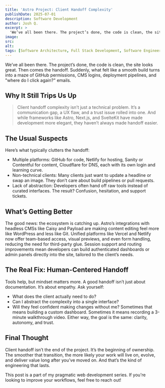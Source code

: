 ```yaml
---
title: 'Astro Project: Client Handoff Complexity'
publishDate: 2025-07-01
description: Software Development
author: Josh Q.
excerpt: >
  'We’ve all been there. The project’s done, the code is clean, the site looks great. Then comes the handoff. Suddenly, what felt like a smooth build turns into a maze of GitHub permissions, CMS logins, deployment pipelines, and "where do I click again?" emails.'
image:
src:
alt:
tags: [Software Architecture, Full Stack Development, Software Engineering]
---
```


We’ve all been there. The project’s done, the code is clean, the site looks great. Then comes the handoff. Suddenly, what felt like a smooth build turns into a maze of GitHub permissions, CMS logins, deployment pipelines, and "where do I click again?" emails.

## Why It Still Trips Us Up

> Client handoff complexity isn’t just a technical problem. It’s a communication gap, a UX flaw, and a trust issue rolled into one. And while frameworks like Astro, Next.js, and SvelteKit have made development more elegant, they haven’t always made handoff easier.

## The Usual Suspects

Here’s what typically clutters the handoff:

- Multiple platforms: GitHub for code, Netlify for hosting, Sanity or Contentful for content, Cloudflare for DNS, each with its own login and learning curve.
- Non-technical clients: Many clients just want to update a headline or swap an image. They don’t care about build pipelines or pull requests.
- Lack of abstraction: Developers often hand off raw tools instead of curated interfaces. The result? Confusion, hesitation, and support tickets.

## What’s Getting Better

The good news: the ecosystem is catching up.
Astro’s integrations with headless CMSs like Caisy and Payload are making content editing feel more like WordPress and less like Git.
Unified platforms like Vercel and Netlify now offer team-based access, visual previews, and even form handling, reducing the need for third-party glue.
Session support and routing improvements mean developers can build authenticated dashboards or admin panels directly into the site, tailored to the client’s needs.

## The Real Fix: Human-Centered Handoff

Tools help, but mindset matters more. A good handoff isn’t just about documentation. It’s about empathy. Ask yourself:

- What does the client actually need to do?
- Can I abstract the complexity into a single interface?
- Will they feel confident making changes without me?
  Sometimes that means building a custom dashboard. Sometimes it means recording a 3-minute walkthrough video. Either way, the goal is the same: clarity, autonomy, and trust.

## Final Thought

Client handoff isn’t the end of the project. It’s the beginning of ownership. The smoother that transition, the more likely your work will live on, evolve, and deliver value long after you’ve moved on.
And that’s the kind of engineering that lasts.

This post is a part of my pragmatic web development series. If you're looking to improve your workflows, feel free to reach out!
